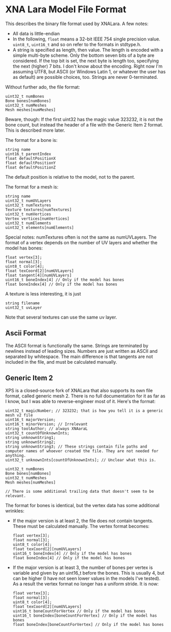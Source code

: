 XNA Lara Model File Format
==========================

This describes the binary file format used by XNALara. A few notes:

*	All data is little-endian
*	In the following, `float` means a 32-bit IEEE 754 single precision value. `uint8_t`, `uint16_t` and so on refer to the formats in stdtype.h.
*	A string is specified as length, then value. The length is encoded with a simple multi-byte scheme. Only the bottom seven bits of a byte are considered. If the top bit is set, the next byte is length too, specifying the next (higher) 7 bits. I don't know about the encoding. Right now I'm assuming UTF8, but ASCII (or Windows Latin 1, or whatever the user has as default) are possible choices, too. Strings are never 0-terminated.

Without further ado, the file format:

	uint32_t numBones
	Bone bones[numBones]
	uint32_t numMeshes
	Mesh meshes[numMeshes]

Beware, though: If the first uint32 has the magic value 323232, it is not the bone count, but instead the header of a file with the Generic Item 2 format. This is described more later.

The format for a bone is:

	string name
	uint16_t parentIndex
	float defaultPositionX
	float defaultPositionY
	float defaultPositionZ

The default position is relative to the model, not to the parent.

The format for a mesh is:

	string name
	uint32_t numUVLayers
	uint32_t numTextures
	Texture textures[numTextures]
	uint32_t numVertices
	Vertex vertices[numVertices]
	uint32_t numElements
	uint32_t elements[numElements]

Special notes: numTextures often is not the same as numUVLayers. The format of a vertex depends on the number of UV layers and whether the model has bones:

	float vertex[3];
	float normal[3];
	uint8_t color[4];
	float texCoord[2][numUVLayers]
	float tangent[4][numUVLayers]
	uint16_t boneIndex[4] // Only if the model has bones
	float boneIndex[4] // Only if the model has bones

A texture is less interesting, it is just

	string filename
	uint32_t uvLayer
	
Note that several textures can use the same uv layer.

## Ascii Format

The ASCII format is functionally the same. Strings are terminated by newlines instead of leading sizes. Numbers are just written as ASCII and separated by whitespace. The main difference is that tangents are not included in the file, and must be calculated manually.

## Generic Item 2

XPS is a closed-source fork of XNALara that also supports its own file format, called generic mesh 2. There is no full documentation for it as far as I know, but I was able to reverse-engineer most of it. Here's the format:

    uint32_t magicNumber; // 323232; that is how you tell it is a generic mesh v2 file
    uint16_t majorVersion; 
    uint16_t minorVersion; // Irrelevant
    string toolAuthor; // always XNAaraL
    uint32_t countOfUnknownInts;
    string unknownString1;
    string unknownString2;
    string unknownString3; // These strings contain file paths and computer names of whoever created the file. They are not needed for anything.
    uint32_t unknownInts[countOfUnknownInts]; // Unclear what this is.
    
    uint32_t numBones
    Bone bones[numBones]
    uint32_t numMeshes
    Mesh meshes[numMeshes]
    
    // There is some additional trailing data that doesn't seem to be relevant.
    
The format for bones is identical, but the vertex data has some additional wrinkles:

*   If the major version is at least 2, the file does not contain tangents. These must be calculated manually. The vertex format becomes:
    
        float vertex[3];
        float normal[3];
        uint8_t color[4];
        float texCoord[2][numUVLayers]
        uint16_t boneIndex[4] // Only if the model has bones
        float boneIndex[4] // Only if the model has bones

*   If the major version is at least 3, the number of bones per vertex is variable and given by an uint16\_t before the bones. This is usually 4, but can be higher (I have not seen lower values in the models I've tested). As a result the vertex format no longer has a uniform stride. It is now:
    
        float vertex[3];
        float normal[3];
        uint8_t color[4];
        float texCoord[2][numUVLayers]
        uint16_t boneCountForVertex // Only if the model has bones
        uint16_t boneIndex[boneCountForVertex] // Only if the model has bones
        float boneIndex[boneCountForVertex] // Only if the model has bones
